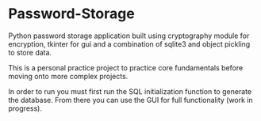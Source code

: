 # Password-Storage
 
Python password storage application built using cryptography module for encryption, tkinter for gui and a combination of sqlite3 and object pickling to store data.

This is a personal practice project to practice core fundamentals before moving onto more complex projects.

In order to run you must first run the SQL initialization function to generate the database. From there you can use the GUI for full functionality (work in progress).
